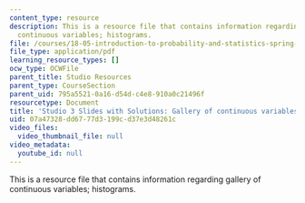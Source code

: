 ```yaml
---
content_type: resource
description: This is a resource file that contains information regarding gallery of
  continuous variables; histograms.
file: /courses/18-05-introduction-to-probability-and-statistics-spring-2014/07a47328dd6777d3199cd37e3d48261c_MIT18_05S14_studio3slides.pdf
file_type: application/pdf
learning_resource_types: []
ocw_type: OCWFile
parent_title: Studio Resources
parent_type: CourseSection
parent_uid: 795a5521-0a16-d54d-c4e8-910a0c21496f
resourcetype: Document
title: 'Studio 3 Slides with Solutions: Gallery of continuous variables; histograms'
uid: 07a47328-dd67-77d3-199c-d37e3d48261c
video_files:
  video_thumbnail_file: null
video_metadata:
  youtube_id: null
---
```

This is a resource file that contains information regarding gallery of continuous variables; histograms.

